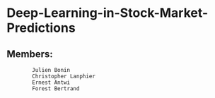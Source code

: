 # Deep-Learning-in-Stock-Market-Predictions

## Members:
            Julien Bonin
            Christopher Lanphier
            Ernest Antwi
            Forest Bertrand
